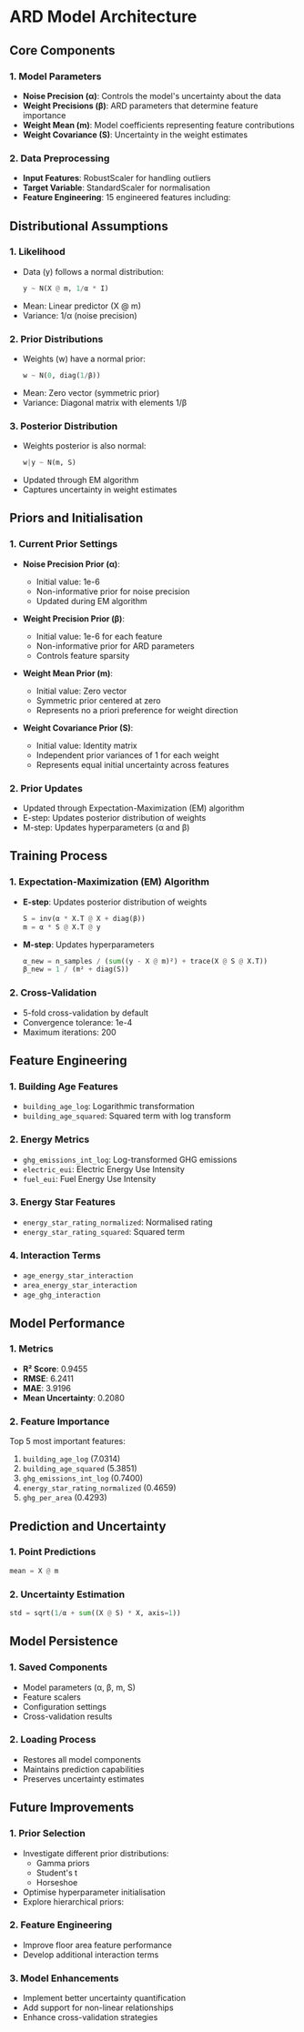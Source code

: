 # ARD Model Architecture

## Core Components

### 1. Model Parameters
- **Noise Precision (α)**: Controls the model's uncertainty about the data
- **Weight Precisions (β)**: ARD parameters that determine feature importance
- **Weight Mean (m)**: Model coefficients representing feature contributions
- **Weight Covariance (S)**: Uncertainty in the weight estimates

### 2. Data Preprocessing
- **Input Features**: RobustScaler for handling outliers
- **Target Variable**: StandardScaler for normalisation
- **Feature Engineering**: 15 engineered features including:

## Distributional Assumptions

### 1. Likelihood
- Data (y) follows a normal distribution:
  ```python
  y ~ N(X @ m, 1/α * I)
  ```
- Mean: Linear predictor (X @ m)
- Variance: 1/α (noise precision)

### 2. Prior Distributions
- Weights (w) have a normal prior:
  ```python
  w ~ N(0, diag(1/β))
  ```
- Mean: Zero vector (symmetric prior)
- Variance: Diagonal matrix with elements 1/β

### 3. Posterior Distribution
- Weights posterior is also normal:
  ```python
  w|y ~ N(m, S)
  ```
- Updated through EM algorithm
- Captures uncertainty in weight estimates

## Priors and Initialisation

### 1. Current Prior Settings
- **Noise Precision Prior (α)**:
  - Initial value: 1e-6
  - Non-informative prior for noise precision
  - Updated during EM algorithm

- **Weight Precision Prior (β)**:
  - Initial value: 1e-6 for each feature
  - Non-informative prior for ARD parameters
  - Controls feature sparsity

- **Weight Mean Prior (m)**:
  - Initial value: Zero vector
  - Symmetric prior centered at zero
  - Represents no a priori preference for weight direction

- **Weight Covariance Prior (S)**:
  - Initial value: Identity matrix
  - Independent prior variances of 1 for each weight
  - Represents equal initial uncertainty across features

### 2. Prior Updates
- Updated through Expectation-Maximization (EM) algorithm
- E-step: Updates posterior distribution of weights
- M-step: Updates hyperparameters (α and β)

## Training Process

### 1. Expectation-Maximization (EM) Algorithm
- **E-step**: Updates posterior distribution of weights
  ```python
  S = inv(α * X.T @ X + diag(β))
  m = α * S @ X.T @ y
  ```
- **M-step**: Updates hyperparameters
  ```python
  α_new = n_samples / (sum((y - X @ m)²) + trace(X @ S @ X.T))
  β_new = 1 / (m² + diag(S))
  ```

### 2. Cross-Validation
- 5-fold cross-validation by default
- Convergence tolerance: 1e-4
- Maximum iterations: 200

## Feature Engineering

### 1. Building Age Features
- `building_age_log`: Logarithmic transformation
- `building_age_squared`: Squared term with log transform

### 2. Energy Metrics
- `ghg_emissions_int_log`: Log-transformed GHG emissions
- `electric_eui`: Electric Energy Use Intensity
- `fuel_eui`: Fuel Energy Use Intensity

### 3. Energy Star Features
- `energy_star_rating_normalized`: Normalised rating
- `energy_star_rating_squared`: Squared term

### 4. Interaction Terms
- `age_energy_star_interaction`
- `area_energy_star_interaction`
- `age_ghg_interaction`

## Model Performance

### 1. Metrics
- **R² Score**: 0.9455
- **RMSE**: 6.2411
- **MAE**: 3.9196
- **Mean Uncertainty**: 0.2080

### 2. Feature Importance
Top 5 most important features:
1. `building_age_log` (7.0314)
2. `building_age_squared` (5.3851)
3. `ghg_emissions_int_log` (0.7400)
4. `energy_star_rating_normalized` (0.4659)
5. `ghg_per_area` (0.4293)

## Prediction and Uncertainty

### 1. Point Predictions
```python
mean = X @ m
```

### 2. Uncertainty Estimation
```python
std = sqrt(1/α + sum((X @ S) * X, axis=1))
```

## Model Persistence

### 1. Saved Components
- Model parameters (α, β, m, S)
- Feature scalers
- Configuration settings
- Cross-validation results

### 2. Loading Process
- Restores all model components
- Maintains prediction capabilities
- Preserves uncertainty estimates

## Future Improvements

### 1. Prior Selection
- Investigate different prior distributions:
  - Gamma priors 
  - Student's t 
  - Horseshoe
- Optimise hyperparameter initialisation
- Explore hierarchical priors:

### 2. Feature Engineering
- Improve floor area feature performance
- Develop additional interaction terms

### 3. Model Enhancements
- Implement better uncertainty quantification
- Add support for non-linear relationships
- Enhance cross-validation strategies 